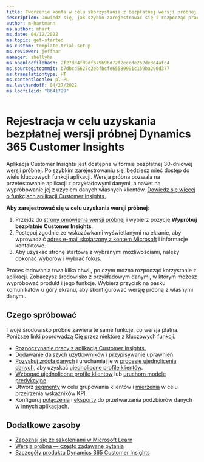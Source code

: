 ```yaml
---
title: Tworzenie konta w celu skorzystania z bezpłatnej wersji próbnej — Dynamics 365 Customer Insights
description: Dowiedz się, jak szybko zarejestrować się i rozpocząć pracę z bezpłatną wersję próbną aplikację Customer Insights. Odkryj aplikację i znajdź więcej materiałów do nauki.
author: m-hartmann
ms.author: mhart
ms.date: 04/12/2022
ms.topic: get-started
ms.custom: template-trial-setup
ms.reviewer: jeffhar
manager: shellyha
ms.openlocfilehash: 2f27dd4fd9df679696d72f2eccde262de3e4afc4
ms.sourcegitcommit: b7dbcd5627c2ebfbcfe65589991c159ba290d377
ms.translationtype: HT
ms.contentlocale: pl-PL
ms.lasthandoff: 04/27/2022
ms.locfileid: "8641729"
---
```

# <a name="sign-up-for-a-free-dynamics-365-customer-insights-trial"></a>Rejestracja w celu uzyskania bezpłatnej wersji próbnej Dynamics 365 Customer Insights

Aplikacja Customer Insights jest dostępna w formie bezpłatnej 30-dniowej wersji próbnej. Po szybkim zarejestrowaniu się, będziesz mieć dostęp do wielu kluczowych funkcji aplikacji. Wersja próbna pozwala na przetestowanie aplikacji z przykładowymi danymi, a nawet na wypróbowanie jej z użyciem danych własnych klientów. [Dowiedz się więcej o funkcjach aplikacji Customer Insights.](overview.md)

**Aby zarejestrować się w celu uzyskania wersji próbnej**:

1. Przejdź do [strony omówienia wersji próbnej](https://dynamics.microsoft.com/ai/customer-insights/) i wybierz pozycję **Wypróbuj bezpłatnie Customer Insights**.
1. Postępuj zgodnie ze wskazówkami wyświetlanymi na ekranie, aby wprowadzić [adres e-mail skojarzony z kontem Microsoft](https://support.microsoft.com/windows/what-is-a-microsoft-account-4a7c48e9-ff5a-e9c6-5a5c-1a57d66c3bfa) i informacje kontaktowe.
1. Aby uzyskać stronę startową z wybranymi możliwościami, należy dokonać wyborów i wybrać fokus.

Proces ładowania trwa kilka chwil, po czym można rozpocząć korzystanie z aplikacji. Zobaczysz środowisko z przykładowym danymi, w którym możesz wypróbować produkt i jego funkcje. Wybierz przycisk na pasku komunikatów u góry ekranu, aby skonfigurować wersję próbną z własnymi danymi.

## <a name="what-to-try"></a>Czego spróbować

Twoje środowisko próbne zawiera te same funkcje, co wersja płatna. Poniższe linki poprowadzą Cię przez niektóre z kluczowych funkcji.

- [Rozpoczynanie pracy z aplikacją Customer Insights.](get-started.md)
- [Dodawanie dalszych użytkowników i przypisywanie uprawnień.](permissions.md)
- [Pozyskuj źródła danych](data-sources.md) i uruchamiaj je w [procesie ujednolicenia danych](data-unification.md), aby uzyskać [ujednolicone profile klientów](customer-profiles.md).
- [Wzbogać ujednolicone profile klientów](enrichment-hub.md) lub [uruchom modele predykcyjne](predictions-overview.md).
- Utwórz [segmenty](segments.md) w celu grupowania klientów i [mierzenia](measures.md) w celu przejrzenia wskaźników KPI.
- Konfiguruj [połączenia](connections.md) i [eksporty](export-destinations.md) do przetwarzania podzbiorów danych w innych aplikacjach.

## <a name="additional-resources"></a>Dodatkowe zasoby

- [Zapoznaj się ze szkoleniami w Microsoft Learn](/learn/browse/?filter-products=dynamics-dynamics-cust-insights)
- [Wersja próbna — często zadawane pytania](trial-faq.md)
- [Szczegóły produktu Dynamics 365 Customer Insights](https://dynamics.microsoft.com/ai/customer-insights/)
